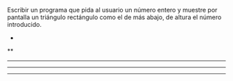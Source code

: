 Escribir un programa que pida al usuario un número entero y muestre por pantalla un triángulo rectángulo como el de más abajo, de altura el número introducido.

*
**
***
****
*****

